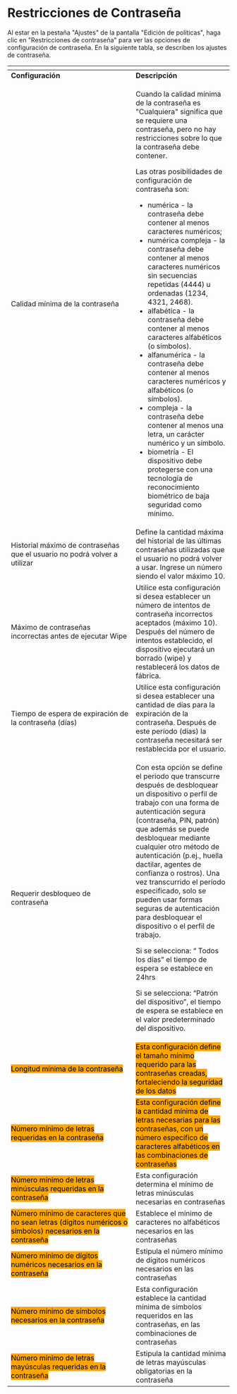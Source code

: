 # Restricciones de Contraseña

Al estar en la pestaña "Ajustes" de la pantalla "Edición de políticas", haga clic en "Restricciones de contraseña" para ver las opciones de configuración de contraseña. En la siguiente tabla, se describen los ajustes de contraseña.

<table data-header-hidden><thead><tr><th width="267"></th><th></th></tr></thead><tbody><tr><td><strong>Configuración</strong></td><td><strong>Descripción</strong></td></tr><tr><td>Calidad mínima de la contraseña</td><td><p>Cuando la calidad mínima de la contraseña es "Cualquiera" significa que se requiere una contraseña, pero no hay restricciones sobre lo que la contraseña debe contener.</p><p>Las otras posibilidades de configuración de contraseña son:</p><ul><li>numérica - la contraseña debe contener al menos caracteres numéricos;</li><li>numérica compleja - la contraseña debe contener al menos caracteres numéricos sin secuencias repetidas (4444) u ordenadas (1234, 4321, 2468).</li><li>alfabética - la contraseña debe contener al menos caracteres alfabéticos (o símbolos).</li><li>alfanumérica - la contraseña debe contener al menos caracteres numéricos y alfabéticos (o símbolos).</li><li>compleja - la contraseña debe contener al menos una letra, un carácter numérico y un símbolo.</li><li>biometría - El dispositivo debe protegerse con una tecnología de reconocimiento biométrico de baja seguridad como mínimo.</li></ul></td></tr><tr><td>Historial máximo de contraseñas que el usuario no podrá volver a utilizar</td><td>Define la cantidad máxima del historial de las últimas contraseñas utilizadas que el usuario no podrá volver a usar. Ingrese un número siendo el valor máximo 10.</td></tr><tr><td>Máximo de contraseñas incorrectas antes de ejecutar Wipe</td><td>Utilice esta configuración si desea establecer un número de intentos de contraseña incorrectos aceptados (máximo 10). Después del número de intentos establecido, el dispositivo ejecutará un borrado (wipe) y restablecerá los datos de fábrica.</td></tr><tr><td>Tiempo de espera de expiración de la contraseña (días)</td><td>Utilice esta configuración si desea establecer una cantidad de días para la expiración de la contraseña. Después de este período (días) la contraseña necesitará ser restablecida por el usuario.</td></tr><tr><td>Requerir desbloqueo de contraseña</td><td><p>Con esta opción se define el periodo que transcurre después de desbloquear un dispositivo o perfil de trabajo con una forma de autenticación segura (contraseña, PIN, patrón) que además se puede desbloquear mediante cualquier otro método de autenticación (p.ej., huella dactilar, agentes de confianza o rostros). Una vez transcurrido el período especificado, solo se pueden usar formas seguras de autenticación para desbloquear el dispositivo o el perfil de trabajo.</p><p>Si se selecciona: “ Todos los días” el tiempo de espera se establece en 24hrs</p><p>Si se selecciona: “Patrón del dispositivo”, el tiempo de espera se establece en el valor predeterminado del dispositivo.</p></td></tr><tr><td><mark style="background-color:orange;">Longitud mínima de la contraseña</mark></td><td><mark style="background-color:orange;">Esta configuración define el tamaño mínimo requerido para las contraseñas creadas, fortaleciendo la seguridad de los datos</mark></td></tr><tr><td><mark style="background-color:orange;">Número mínimo de letras requeridas en la contraseña</mark></td><td><mark style="background-color:orange;">Esta configuración define la cantidad mínima de letras necesarias para las contraseñas, con un número específico de caracteres alfabéticos en las combinaciones de contraseñas</mark></td></tr><tr><td><mark style="background-color:orange;">Número mínimo de letras minúsculas requeridas en la contraseña</mark></td><td>Esta configuración determina el mínimo de letras minúsculas necesarias en contraseñas</td></tr><tr><td><mark style="background-color:orange;">Número mínimo de caracteres que no sean letras (dígitos numéricos o símbolos) necesarios en la contraseña</mark></td><td>Establece el mínimo de caracteres no alfabéticos necesarios en las contraseñas</td></tr><tr><td><mark style="background-color:orange;">Número mínimo de dígitos numéricos necesarios en la contraseña</mark></td><td>Estipula el número mínimo de dígitos numéricos necesarios en las contraseñas</td></tr><tr><td><mark style="background-color:orange;">Número mínimo de símbolos necesarios en la contraseña</mark></td><td>Esta configuración establece la cantidad mínima de símbolos requeridos en las contraseñas, en las combinaciones de contraseñas</td></tr><tr><td><mark style="background-color:orange;">Número mínimo de letras mayúsculas requeridas en la contraseña</mark></td><td>Estipula la cantidad mínima de letras mayúsculas obligatorias en la contraseña</td></tr></tbody></table>
